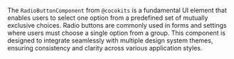 The `RadioButtonComponent` from `@cocokits` is a fundamental UI element that enables users to select one option from a predefined set of mutually exclusive choices. Radio buttons are commonly used in forms and settings where users must choose a single option from a group. This component is designed to integrate seamlessly with multiple design system themes, ensuring consistency and clarity across various application styles.